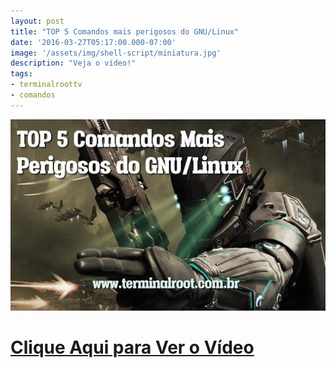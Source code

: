 ```yaml
---
layout: post
title: "TOP 5 Comandos mais perigosos do GNU/Linux"
date: '2016-03-27T05:17:00.000-07:00'
image: '/assets/img/shell-script/miniatura.jpg'
description: "Veja o vídeo!"
tags:
- terminalroottv
- comandos
---
```


![TOP 5 Comandos mais perigosos do GNU/Linux](/assets/img/shell-script/miniatura.jpg "TOP 5 Comandos mais perigosos do GNU/Linux")


# [Clique Aqui para Ver o Vídeo](https://www.youtube.com/watch?v=-mDqHdIOjJM)


<script async src="https://pagead2.googlesyndication.com/pagead/js/adsbygoogle.js"></script>

<!-- Informat -->
<ins class="adsbygoogle"
 style="display:block"
 data-ad-client="ca-pub-2838251107855362"
 data-ad-slot="2327980059"
 data-ad-format="auto"
 data-full-width-responsive="true"></ins>

<script>
(adsbygoogle = window.adsbygoogle || []).push({});
</script>



